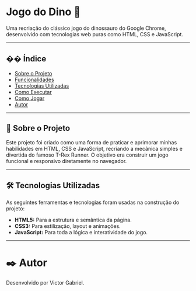 # Jogo do Dino 🦖

Uma recriação do clássico jogo do dinossauro do Google Chrome, desenvolvido com tecnologias web puras como HTML, CSS e JavaScript.

---

## �� Índice

* [Sobre o Projeto](#-sobre-o-projeto)
* [Funcionalidades](#-funcionalidades)
* [Tecnologias Utilizadas](#-tecnologias-utilizadas)
* [Como Executar](#-como-executar)
* [Como Jogar](#-como-jogar)
* [Autor](#-autor)

---

## 📝 Sobre o Projeto

Este projeto foi criado como uma forma de praticar e aprimorar minhas habilidades em HTML, CSS e JavaScript, recriando a mecânica simples e divertida do famoso T-Rex Runner. O objetivo era construir um jogo funcional e responsivo diretamente no navegador.

---

## 🛠️ Tecnologias Utilizadas

As seguintes ferramentas e tecnologias foram usadas na construção do projeto:

- **HTML5:** Para a estrutura e semântica da página.
- **CSS3:** Para estilização, layout e animações.
- **JavaScript:** Para toda a lógica e interatividade do jogo.

---

# ✒️ Autor
Desenvolvido por Victor Gabriel.
